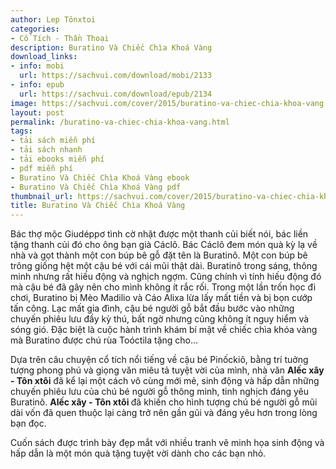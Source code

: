 ```yaml
---
author: Lep Tônxtoi
categories:
- Cổ Tích - Thần Thoại
description: Buratino Và Chiếc Chìa Khoá Vàng
download_links:
- info: mobi
  url: https://sachvui.com/download/mobi/2133
- info: epub
  url: https://sachvui.com/download/epub/2134
image: https://sachvui.com/cover/2015/buratino-va-chiec-chia-khoa-vang.jpg
layout: post
permalink: /buratino-va-chiec-chia-khoa-vang.html
tags:
- tải sách miễn phí
- tải sách nhanh
- tải ebooks miễn phí
- pdf miễn phí
- Buratino Và Chiếc Chìa Khoá Vàng ebook
- Buratino Và Chiếc Chìa Khoá Vàng pdf
thumbnail_url: https://sachvui.com/cover/2015/buratino-va-chiec-chia-khoa-vang.jpg
title: Buratino Và Chiếc Chìa Khoá Vàng
---
```


 <div class="item-desc text-justify"> <p>Bác thợ mộc Giudéppơ tình cờ nhặt được một thanh củi biết nói, bác liền tặng thanh củi đó cho ông bạn già Cáclô. Bác Cáclô đem món quà kỳ lạ về nhà và gọt thành một con búp bê gỗ đặt tên là Buratinô. Một con búp bê trông giống hệt một cậu bé với cái mũi thật dài. Buratinô trong sáng, thông minh nhưng rất hiếu động và nghịch ngợm. Cũng chính vì tính hiếu động đó mà cậu bé đã gây nên cho mình không ít rắc rối. Trong một lần trốn học đi chơi, Buratino bị Mèo Madilio và Cáo Alixa lừa lấy mất tiền và bị bọn cướp tấn công. Lạc mất gia đình, cậu bé người gỗ bắt đầu bước vào những chuyến phiêu lưu đầy kỳ thú, bất ngờ nhưng cũng không ít nguy hiểm và sóng gió. Đặc biệt là cuộc hành trình khám bí mật về chiếc chìa khóa vàng mà Buratino được chú rùa Toóctila tặng cho…</p><p>Dựa trên câu chuyện cổ tích nổi tiếng về cậu bé Pinốckiô, bằng trí tuởng tượng phong phú và giọng văn miêu tả tuyệt vời của mình, nhà văn <strong>Alếc xây - Tôn xtôi</strong> đã kể lại một cách vô cùng mới mẻ, sinh động và hấp dẫn những chuyến phiêu lưu của chú bé người gỗ thông minh, tinh nghịch đáng yêu Buratinô. <strong>Alếc xây - Tôn xtôi </strong>đã khiến cho hình tượng chú bé người gỗ mũi dài vốn đã quen thuộc lại càng trở nên gần gũi và đáng yêu hơn trong lòng bạn đọc.</p><p>Cuốn sách được trình bày đẹp mắt với nhiều tranh vẽ minh họa sinh động và hấp dẫn là một món quà tặng tuyệt vời dành cho các bạn nhỏ.</p> </div>